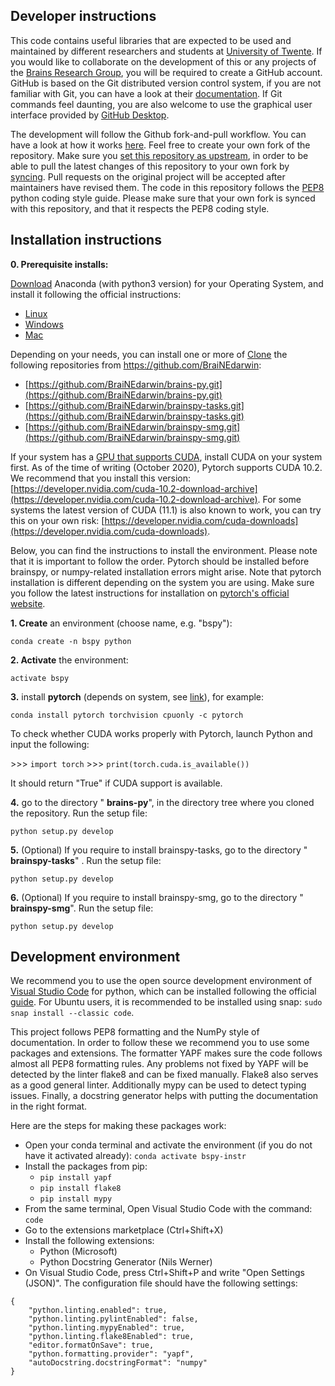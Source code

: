 
## Developer instructions ##
This code contains useful libraries that are expected to be used and maintained by different researchers and students at [University of Twente](https://www.utwente.nl/en/). If you would like to collaborate on the development of this or any projects of the [Brains Research Group](https://www.utwente.nl/en/brains/), you will be required to create a GitHub account. GitHub is based on the Git distributed version control system, if you are not familiar with Git, you can have a look at their [documentation](https://git-scm.com/).  If Git commands feel daunting, you are also welcome to use the graphical user interface provided by [GitHub Desktop](https://desktop.github.com/).

The development will follow the Github fork-and-pull workflow. You can have a look at how it works [here](https://reflectoring.io/github-fork-and-pull/).  Feel free to create your own fork of the repository. Make sure you [set this repository as upstream](https://help.github.com/en/articles/configuring-a-remote-for-a-fork), in order to be able to pull the latest changes of this repository to your own fork by [syncing](https://help.github.com/en/articles/syncing-a-fork). Pull requests on the original project will be accepted after maintainers have revised them. The code in this repository follows the [PEP8](https://www.python.org/dev/peps/pep-0008/) python coding style guide. Please make sure that your own fork is synced with this repository, and that it respects the PEP8 coding style.

## Installation instructions
**0. Prerequisite installs:**

[Download](https://www.anaconda.com/download) Anaconda (with python3 version) for your Operating System, and install it following the official instructions:

-   [Linux](https://docs.continuum.io/anaconda/install/linux/)
-   [Windows](https://docs.continuum.io/anaconda/install/windows/)
-   [Mac](https://docs.continuum.io/anaconda/install/mac-os/)

Depending on your needs, you can install one or more of  [Clone](https://word2md.com/C:%5CData%5CSoftware%5CClone) the following repositories from https://github.com/BraiNEdarwin:

* [https://github.com/BraiNEdarwin/brains-py.git](https://github.com/BraiNEdarwin/brains-py.git)
* [https://github.com/BraiNEdarwin/brainspy-tasks.git](https://github.com/BraiNEdarwin/brainspy-tasks.git)
* [https://github.com/BraiNEdarwin/brainspy-smg.git](https://github.com/BraiNEdarwin/brainspy-smg.git)

If your system has a [GPU that supports CUDA](https://developer.nvidia.com/cuda-gpus), install CUDA on your system first. As of the time of writing (October 2020), Pytorch supports CUDA 10.2. We recommend that you install this version: [https://developer.nvidia.com/cuda-10.2-download-archive](https://developer.nvidia.com/cuda-10.2-download-archive). For some systems the latest version of CUDA (11.1) is also known to work, you can try this on your own risk: [https://developer.nvidia.com/cuda-downloads](https://developer.nvidia.com/cuda-downloads).

Below, you can find the instructions to install the environment. Please note that it is important to follow the order. Pytorch should be installed before brainspy, or numpy-related installation errors might arise. Note that pytorch installation is different depending on the system you are using. Make sure you follow the latest instructions for installation on [pytorch's official website](https://pytorch.org/). 

**1. Create** an environment (choose name, e.g. "bspy"):

``conda create -n bspy python``

**2. Activate** the environment:

``activate bspy``

**3.** install **pytorch** (depends on system, see [link](https://pytorch.org/get-started/locally/)), for example:

``conda install pytorch torchvision cpuonly -c pytorch``

To check whether CUDA works properly with Pytorch, launch Python and input the following:

&gt;&gt;&gt; ``import torch``
&gt;&gt;&gt; ``print(torch.cuda.is_available())``

It should return "True" if CUDA support is available.

**4.** go to the directory " **brains-py**", in the directory tree where you cloned the repository. Run the setup file:

``python setup.py develop``

**5.** (Optional) If you require to install brainspy-tasks, go to the directory " **brainspy-tasks**" . Run the setup file:

``python setup.py develop``

**6.** (Optional) If you require to install brainspy-smg, go to the directory " **brainspy-smg**". Run the setup file:

``python setup.py develop``


## Development environment
We recommend you to use the open source development environment of [Visual Studio Code](https://code.visualstudio.com/download) for python, which can be installed following the official [guide](https://code.visualstudio.com/docs/setup/setup-overview). For Ubuntu users, it is recommended to be installed using snap: ````sudo snap install --classic code````.

This project follows PEP8 formatting and the NumPy style of documentation. In order to follow these we recommend you to use some packages and extensions. The formatter YAPF makes sure the code follows almost all PEP8 formatting rules. Any problems not fixed by YAPF will be detected by the linter flake8 and can be fixed manually. Flake8 also serves as a good general linter. Additionally mypy can be used to detect typing issues. Finally, a docstring generator helps with putting the documentation in the right format.

Here are the steps for making these packages work:

 * Open your conda terminal and activate the environment (if you do not have it activated already):  ````conda activate bspy-instr````
 * Install the packages from pip:
	 * ````pip install yapf````
	 * ````pip install flake8````
	 * ````pip install mypy````
 * From the same terminal, Open Visual Studio Code with the command: ````code````
 * Go to the extensions marketplace (Ctrl+Shift+X)
 * Install the following extensions:
	 * Python (Microsoft)
	 * Python Docstring Generator (Nils Werner)
 * On Visual Studio Code, press Ctrl+Shift+P and write "Open Settings (JSON)". The configuration file should have the following settings:
````
{
    "python.linting.enabled": true,
    "python.linting.pylintEnabled": false,
    "python.linting.mypyEnabled": true,
    "python.linting.flake8Enabled": true,
    "editor.formatOnSave": true,
    "python.formatting.provider": "yapf",
    "autoDocstring.docstringFormat": "numpy"
}
````
